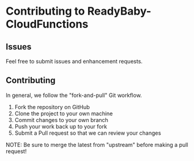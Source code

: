 # Contributing to ReadyBaby-CloudFunctions

## Issues
Feel free to submit issues and enhancement requests.

## Contributing
In general, we follow the "fork-and-pull" Git workflow.

1. Fork the repository on GitHub
2. Clone the project to your own machine
3. Commit changes to your own branch
4. Push your work back up to your fork
5. Submit a Pull request so that we can review your changes

NOTE: Be sure to merge the latest from "upstream" before making a pull request!